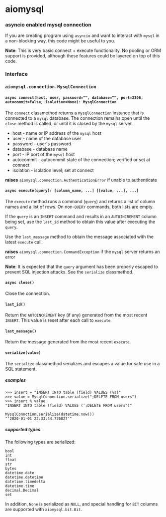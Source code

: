# aiomysql

### asyncio enabled mysql connection

If you are creating program using `asyncio`
and want to interact with `mysql` in a non-blocking
way, this code might be useful to you.

**Note**: This is very basic connect + execute
functionality.
No pooling or ORM support is provided,
although these features could be layered
on top of this code.

### Interface

### `aiomysql.connection.MysqlConnection`

#### `async connect(host, user, password="", database="", port=3306, autocommit=False, isolation=None): MysqlConnection`

The `connect` classmethod returns a `MysqlConnection` instance that is connected to a `mysql` database.
The connection remains open until the `close` method is called, or until it is closed by the `mysql` server.

* host - name or IP address of the `mysql` host
* user - name of the database user
* password - user's password
* database - database name
* port - IP port of the `mysql` host
* autocommit - autocommit state of the connection; verified or set at connect
* isolation - isolation level; set at connect

**raises** `aiomysql.connection.AuthenticationError` if unable to authenticate

#### `async execute(query): [column_name, ...] [[value, ...], ...]`

The `execute` method runs a command (`query`) and returns a list of column names and a list of rows.
On non-`QUERY` commands, both lists are empty.

If the `query` is an `INSERT` command and results in an `AUTOINCREMENT` column being set, use the `last_id` method to obtain this value after executing the `query`.

Use the `last_message` method to obtain the message associated with the latest `execute` call.

**raises** `aiomysql.connection.CommandException` if the `mysql` server returns an error

**Note**: It is expected that the `query` argument has been properly escaped to prevent SQL injection attacks. See the `serialize` classmethod.

#### `async close()`

Close the connection.

#### `last_id()`

Return the `AUTOINCREMENT` key (if any) generated from the most recent `INSERT`.
This value is reset after each call to `execute`.

#### `last_message()`

Return the message generated from the most recent `execute`.

#### `serialize(value)`

The `serialize` classmethod serializes and escapes a value for safe
use in a SQL statement.

##### examples

```
>>> insert = "INSERT INTO table (field) VALUES (%s)"
>>> value = MysqlConnection.serialize(";DELETE FROM users")
>>> insert % value
"INSERT INTO table (field) VALUES (';DELETE FROM users')"
```

```
MysqlConnction.serialize(datetime.now())
"'2020-01-01 22:33:44.776827'"
```

##### supported types

The following types are serialized:

```
bool
int
float
str
bytes
datetime.date
datetime.datetime
datetime.timedelta
datetime.time
decimal.Decimal
set
```

In addition, `None` is serialized as `NULL`, and
special handling for `BIT` columns are supported with
`aiomysql.bit.Bit`.
